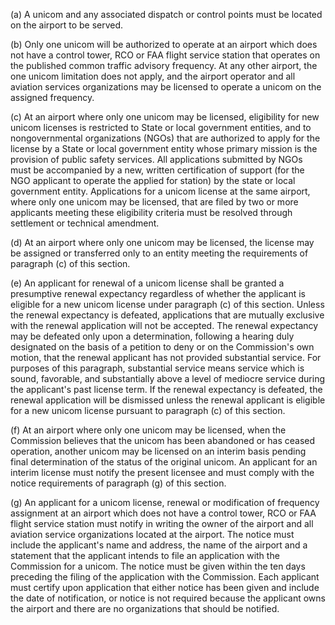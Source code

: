 (a) A unicom and any associated dispatch or control points must be located on the airport to be served.

(b) Only one unicom will be authorized to operate at an airport which does not have a control tower, RCO or FAA flight service station that operates on the published common traffic advisory frequency. At any other airport, the one unicom limitation does not apply, and the airport operator and all aviation services organizations may be licensed to operate a unicom on the assigned frequency.

(c) At an airport where only one unicom may be licensed, eligibility for new unicom licenses is restricted to State or local government entities, and to nongovernmental organizations (NGOs) that are authorized to apply for the license by a State or local government entity whose primary mission is the provision of public safety services. All applications submitted by NGOs must be accompanied by a new, written certification of support (for the NGO applicant to operate the applied for station) by the state or local government entity. Applications for a unicom license at the same airport, where only one unicom may be licensed, that are filed by two or more applicants meeting these eligibility criteria must be resolved through settlement or technical amendment.
                        

(d) At an airport where only one unicom may be licensed, the license may be assigned or transferred only to an entity meeting the requirements of paragraph (c) of this section.

(e) An applicant for renewal of a unicom license shall be granted a presumptive renewal expectancy regardless of whether the applicant is eligible for a new unicom license under paragraph (c) of this section. Unless the renewal expectancy is defeated, applications that are mutually exclusive with the renewal application will not be accepted. The renewal expectancy may be defeated only upon a determination, following a hearing duly designated on the basis of a petition to deny or on the Commission's own motion, that the renewal applicant has not provided substantial service. For purposes of this paragraph, substantial service means service which is sound, favorable, and substantially above a level of mediocre service during the applicant's past license term. If the renewal expectancy is defeated, the renewal application will be dismissed unless the renewal applicant is eligible for a new unicom license pursuant to paragraph (c) of this section.

(f) At an airport where only one unicom may be licensed, when the Commission believes that the unicom has been abandoned or has ceased operation, another unicom may be licensed on an interim basis pending final determination of the status of the original unicom. An applicant for an interim license must notify the present licensee and must comply with the notice requirements of paragraph (g) of this section.

(g) An applicant for a unicom license, renewal or modification of frequency assignment at an airport which does not have a control tower, RCO or FAA flight service station must notify in writing the owner of the airport and all aviation service organizations located at the airport. The notice must include the applicant's name and address, the name of the airport and a statement that the applicant intends to file an application with the Commission for a unicom. The notice must be given within the ten days preceding the filing of the application with the Commission. Each applicant must certify upon application that either notice has been given and include the date of notification, or notice is not required because the applicant owns the airport and there are no organizations that should be notified.

